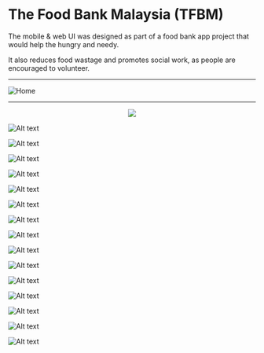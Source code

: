 # The Food Bank Malaysia (TFBM)

The mobile & web UI was designed as part of a food bank app project that would help the hungry and needy.

It also reduces food wastage and promotes social work, as people are encouraged to volunteer.

-----------------------------------------------------------------------------------------------

![Home](web_ui/Home-Web.jpg)

-----------------------------------------------------------------------------------------------

<p align="center">
  <img src="mobile_ui/1.jpg"/>
</p>

![Alt text](mobile_ui/2.jpg)

![Alt text](mobile_ui/3.jpg)

![Alt text](mobile_ui/4.jpg)

![Alt text](mobile_ui/5.jpg)

![Alt text](mobile_ui/6.jpg)

![Alt text](mobile_ui/7.jpg)

![Alt text](mobile_ui/8.jpg)

![Alt text](mobile_ui/9.jpg)

![Alt text](mobile_ui/10.jpg)

![Alt text](mobile_ui/11.jpg)

![Alt text](mobile_ui/12.jpg)

![Alt text](mobile_ui/13.jpg)

![Alt text](mobile_ui/14.jpg)

![Alt text](mobile_ui/15.jpg)

![Alt text](mobile_ui/16.jpg)



